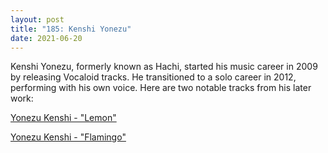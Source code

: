 ```yaml
---
layout: post  
title: "185: Kenshi Yonezu"  
date: 2021-06-20  
---
```


Kenshi Yonezu, formerly known as Hachi, started his music career in 2009 by releasing Vocaloid tracks. He transitioned to a solo career in 2012, performing with his own voice. Here are two notable tracks from his later work:

[Yonezu Kenshi - "Lemon"](https://youtu.be/SX_ViT4Ra7k)  

[Yonezu Kenshi - "Flamingo"](https://youtu.be/Uh6dkL1M9DM)
